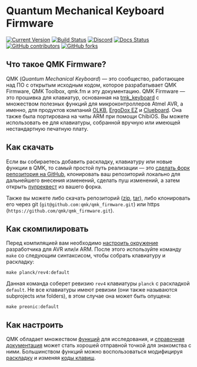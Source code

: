 # Quantum Mechanical Keyboard Firmware

[![Current Version](https://img.shields.io/github/tag/qmk/qmk_firmware.svg)](https://github.com/qmk/qmk_firmware/tags)
[![Build Status](https://travis-ci.org/qmk/qmk_firmware.svg?branch=master)](https://travis-ci.org/qmk/qmk_firmware)
[![Discord](https://img.shields.io/discord/440868230475677696.svg)](https://discord.gg/Uq7gcHh)
[![Docs Status](https://img.shields.io/badge/docs-ready-orange.svg)](https://docs.qmk.fm)
[![GitHub contributors](https://img.shields.io/github/contributors/qmk/qmk_firmware.svg)](https://github.com/qmk/qmk_firmware/pulse/monthly)
[![GitHub forks](https://img.shields.io/github/forks/qmk/qmk_firmware.svg?style=social&label=Fork)](https://github.com/qmk/qmk_firmware/)

## Что такое QMK Firmware?

QMK (*Quantum Mechanical Keyboard*) — это сообщество, работающее над ПО с открытым исходным кодом, которое разрабатывает QMK Firmware, QMK Toolbox, qmk.fm и эту документацию. QMK Firmware — это прошивка для клавиатур, основанная на [tmk\_keyboard](https://github.com/tmk/tmk_keyboard) с множеством полезных функций для микроконтроллеров Atmel AVR, а именно, для продуктов компаний [OLKB](https://olkb.com), [ErgoDox EZ](https://www.ergodox-ez.com) и [Clueboard](https://clueboard.co/). Она также была портирована на чипы ARM при помощи ChibiOS. Вы можете использовать ее для клавиатуры, собранной вручную или имеющей нестандартную печатную плату.

## Как скачать

Если вы собираетесь добавить раскладку, клавиатуру или новые функции в QMK, то самый простой путь реализации — это [сделать форк репозитория на GitHub](https://github.com/qmk/qmk_firmware#fork-destination-box), клонировать ваш репозиторий локально для дальнейшего внесения изменений, сделать пуш изменений, а затем открыть [пулреквест](https://github.com/qmk/qmk_firmware/pulls) из вашего форка.

Также вы можете либо скачать репозиторий ([zip](https://github.com/qmk/qmk_firmware/zipball/master), [tar](https://github.com/qmk/qmk_firmware/tarball/master)), либо клонировать его через git (`git@github.com:qmk/qmk_firmware.git`) или https (`https://github.com/qmk/qmk_firmware.git`).

## Как скомпилировать

Перед компиляцией вам необходимо [настроить окружение](getting_started_build_tools.md) разработчика для AVR или/и ARM. После этого используйте команду `make` со следующим синтаксисом, чтобы собрать клавиатуру и раскладку:

    make planck/rev4:default

Данная команда соберет ревизию `rev4` клавиатуры `planck` с раскладкой `default`. Не все клавиатуры имеют ревизии (они также называются subprojects или folders), в этом случае она может быть опущена:

    make preonic:default

## Как настроить

QMK обладает множеством [функций](features.md) для исследования, и [справочная документация](https://docs.qmk.fm) может стать хорошей отправной точкой для знакомства с ними. Большинством функций можно воспользоваться модифицируя [раскладку](keymap.md) и изменяя [коды клавиш](keycodes.md).
